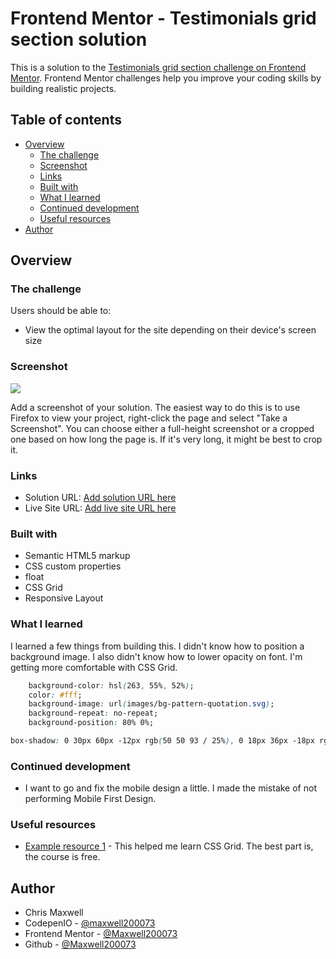 # Frontend Mentor - Testimonials grid section solution

This is a solution to the [Testimonials grid section challenge on Frontend Mentor](https://www.frontendmentor.io/challenges/testimonials-grid-section-Nnw6J7Un7). Frontend Mentor challenges help you improve your coding skills by building realistic projects. 

## Table of contents

- [Overview](#overview)
  - [The challenge](#the-challenge)
  - [Screenshot](#screenshot)
  - [Links](#links)
  - [Built with](#built-with)
  - [What I learned](#what-i-learned)
  - [Continued development](#continued-development)
  - [Useful resources](#useful-resources)
- [Author](#author)

## Overview

### The challenge

Users should be able to:

- View the optimal layout for the site depending on their device's screen size

### Screenshot

![](./screenshot.jpg)

Add a screenshot of your solution. The easiest way to do this is to use Firefox to view your project, right-click the page and select "Take a Screenshot". You can choose either a full-height screenshot or a cropped one based on how long the page is. If it's very long, it might be best to crop it.


### Links

- Solution URL: [Add solution URL here](https://github.com/Maxwell200073/testimonials)
- Live Site URL: [Add live site URL here](https://maxwell200073.github.io/testimonials/)


### Built with

- Semantic HTML5 markup
- CSS custom properties
- float
- CSS Grid
- Responsive Layout


### What I learned

I learned a few things from building this. I didn't know how to position a background image. I also didn't know how to lower opacity on font. I'm getting more comfortable with CSS Grid.

```css
    background-color: hsl(263, 55%, 52%);
    color: #fff;
    background-image: url(images/bg-pattern-quotation.svg);
    background-repeat: no-repeat;
    background-position: 80% 0%;
```
```css
box-shadow: 0 30px 60px -12px rgb(50 50 93 / 25%), 0 18px 36px -18px rgb(0 0 0 / 30%), 0 -12px 36px -8px rgb(0 0 0 / 3%);
```



### Continued development

- I want to go and fix the mobile design a little. I made the mistake of not performing Mobile First Design.


### Useful resources

- [Example resource 1](https://www.wesbos.com) - This helped me learn CSS Grid. The best part is, the course is free.


## Author

- Chris Maxwell
- CodepenIO - [@maxwell200073](https://codepen.io/maxwell200073)
- Frontend Mentor - [@Maxwell200073](https://www.frontendmentor.io/profile/Maxwell200073)
- Github - [@Maxwell200073](https://github.com/Maxwell200073)


